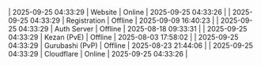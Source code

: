 | 2025-09-25 04:33:29 | Website | Online | 2025-09-25 04:33:26 |
| 2025-09-25 04:33:29 | Registration | Offline | 2025-09-09 16:40:23 |
| 2025-09-25 04:33:29 | Auth Server | Offline | 2025-08-18 09:33:31 |
| 2025-09-25 04:33:29 | Kezan (PvE) | Offline | 2025-08-03 17:58:02 |
| 2025-09-25 04:33:29 | Gurubashi (PvP) | Offline | 2025-08-23 21:44:06 |
| 2025-09-25 04:33:29 | Cloudflare | Online | 2025-09-25 04:33:26 |
